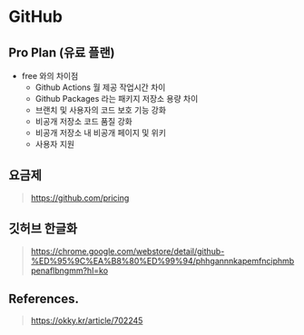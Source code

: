 # GitHub

## Pro Plan (유료 플랜)

- free 와의 차이점 
  - Github Actions 월 제공 작업시간 차이
  - Github Packages 라는 패키지 저장소 용량 차이
  - 브랜치 및 사용자의 코드 보호 기능 강화
  - 비공개 저장소 코드 품질 강화
  - 비공개 저장소 내 비공개 페이지 및 위키
  - 사용자 지원
  
## 요금제

> https://github.com/pricing

## 깃허브 한글화

> https://chrome.google.com/webstore/detail/github-%ED%95%9C%EA%B8%80%ED%99%94/phhgannnkapemfnciphmbpenaflbngmm?hl=ko

## References.

> https://okky.kr/article/702245
